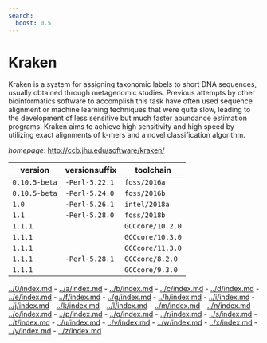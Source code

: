 ```yaml
---
search:
  boost: 0.5
---
```

# Kraken

Kraken is a system for assigning taxonomic labels to short DNA sequences,  usually obtained through metagenomic studies. Previous attempts by other  bioinformatics software to accomplish this task have often used sequence  alignment or machine learning techniques that were quite slow, leading to  the development of less sensitive but much faster abundance estimation  programs. Kraken aims to achieve high sensitivity and high speed by  utilizing exact alignments of k-mers and a novel classification algorithm.

*homepage*: <http://ccb.jhu.edu/software/kraken/>

version | versionsuffix | toolchain
--------|---------------|----------
``0.10.5-beta`` | ``-Perl-5.22.1`` | ``foss/2016a``
``0.10.5-beta`` | ``-Perl-5.24.0`` | ``foss/2016b``
``1.0`` | ``-Perl-5.26.1`` | ``intel/2018a``
``1.1`` | ``-Perl-5.28.0`` | ``foss/2018b``
``1.1.1`` |  | ``GCCcore/10.2.0``
``1.1.1`` |  | ``GCCcore/10.3.0``
``1.1.1`` |  | ``GCCcore/11.3.0``
``1.1.1`` | ``-Perl-5.28.1`` | ``GCCcore/8.2.0``
``1.1.1`` |  | ``GCCcore/9.3.0``

[../0/index.md](0) - [../a/index.md](a) - [../b/index.md](b) - [../c/index.md](c) - [../d/index.md](d) - [../e/index.md](e) - [../f/index.md](f) - [../g/index.md](g) - [../h/index.md](h) - [../i/index.md](i) - [../j/index.md](j) - [../k/index.md](k) - [../l/index.md](l) - [../m/index.md](m) - [../n/index.md](n) - [../o/index.md](o) - [../p/index.md](p) - [../q/index.md](q) - [../r/index.md](r) - [../s/index.md](s) - [../t/index.md](t) - [../u/index.md](u) - [../v/index.md](v) - [../w/index.md](w) - [../x/index.md](x) - [../y/index.md](y) - [../z/index.md](z)

